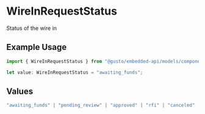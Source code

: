 # WireInRequestStatus

Status of the wire in

## Example Usage

```typescript
import { WireInRequestStatus } from "@gusto/embedded-api/models/components";

let value: WireInRequestStatus = "awaiting_funds";
```

## Values

```typescript
"awaiting_funds" | "pending_review" | "approved" | "rfi" | "canceled"
```